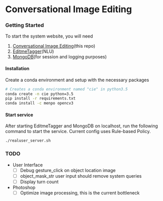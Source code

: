 # Conversational Image Editing



### Getting Started

To start the system website, you will need
1. [Conversational Image Editing](https://github.com/iammrhelo/ConversationalImageEditing)(this repo)
2. [EditmeTagger](https://github.com/iammrhelo/EditmeTagger)(NLU)
3. [MongoDB](https://docs.mongodb.com/manual/installation/#mongodb-community-edition)(for session and logging purposes)

#### Installation

Create a conda environment and setup with the necessary packages

```bash
# Creates a conda environment named "cie" in python3.5
conda create -n cie python=3.5
pip install -r requirements.txt
conda install -c menpo opencv3 
```

#### Start service

After starting EditmeTagger and MongoDB on localhost, run the following command to start the service. Current config uses Rule-based Policy.
```bash
./realuser_server.sh
```


### TODO
* User Interface
    - [ ] Debug gesture_click on object location image
    - [ ] object_mask_str user input should remove system queries
    - [ ] Display turn count
* Photoshop
    - [ ] Optimize image processing, this is the current bottleneck